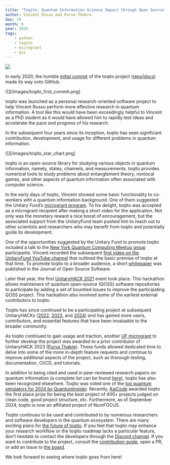 ```yaml
---
title: "Toqito: Quantum Information Science Impact through Open Source"
author: Vincent Russo and Purva Thakre
day: 19
month: 9
year: 2024
tags:
    - python
    - toqito
    - microgrant
    - qis
---
```


![](/images/toqito_logo.png)

In early 2020, the humble [initial commit](https://github.com/vprusso/toqito/commit/a2f2449c4b9de81becff41cb25f1bca3fa180e8b) of the toqito project ([repo](https://github.com/vprusso/toqito)|[docs](https://toqito.readthedocs.io/en/latest/index.html)) made its way onto GitHub.

![][/images/toqito_first_commit.png]

toqito was launched as a personal research-oriented software project to help Vincent Russo perform more effective research in quantum information. A  tool like this would have been exceedingly helpful to Vincent as a PhD student as it would have allowed him to rapidly test ideas and accelerate the pace and progress of his research.

In the subsequent four years since its inception, toqito has seen significant contribution, development, and usage for different problems in quantum information.

![][/images/toqito_star_chart.png]

toqito is an open-source library for studying various objects in quantum information, namely, states, channels, and measurements. toqito provides numerical tools to study problems about entanglement theory, nonlocal games, and other aspects of quantum information often associated with computer science.

In the early days of toqito, Vincent showed some basic functionality to co-workers with a quantum information background. One of them suggested the Unitary Fund’s [microgrant program](https://unitary.fund/grants/). To his delight, toqito was accepted as a microgrant recipient after making a short video for the application. Not only was the monetary reward a nice boost of encouragement, but the associated support from the UnitaryFund team pushed him to reach out to other scientists and researchers who may benefit from toqito and potentially guide its development. 

One of the opportunities suggested by the Unitary Fund to promote toqito included a talk to the  [New York Quantum Computing Meetup group](https://www.meetup.com/new-york-quantum-computing-meetup/) participants. Vincent recorded the subsequent [first video on the UnitaryFund YouTube channel](https://www.youtube.com/watch?v=6R7qSszJwBI) that outlined the basic premise of toqito at that time. To promote toqito to a broader audience, a short [whitepaper](https://joss.theoj.org/papers/10.21105/joss.03082) was published in the Journal of Open Source Software.

Later that year, the first [UnitaryHACK 2021](https://unitary.fund/posts/unitaryhack2021/) event took place. This hackathon allows maintainers of quantum open-source (QOSS)  software repositories to participate by adding a set of bountied issues to improve the participating QOSS project. This hackathon also involved some of the earliest external contributors to toqito. 

Toqito has since continued to be a participating project at subsequent UnitaryHACKs ([2022](https://unitary.fund/posts/2022unitaryhack/), [2023](https://unitary.fund/posts/2023_unitaryhack/), and [2024](https://unitaryhack.dev/)) and has gained more users, contributors, and essential features that have been invaluable to the broader community. 

As toqito continued to gain usage and traction, another [UF microgrant](https://unitary.fund/grants/) to further develop the project was awarded to a prior contributor of UnitaryHACK 2023 ([Purva Thakre](https://github.com/purva-thakre)). These funds allowed dedicated time to delve into some of the more in-depth feature requests and continue to improve additional aspects of the project, such as thorough testing, documentation, CI/CD, and tutorials. 

In addition to being cited and used in peer-reviewed research papers on quantum information (a complete list can be found [here](https://github.com/vprusso/toqito?tab=readme-ov-file#references)), toqito has also been recognized elsewhere. Toqito was voted one of the [top quantum simulators for 2024 by QuantumInsider](https://thequantuminsider.com/2022/06/14/top-63-quantum-computer-simulators-for-2022/). Recently, [KaiCode](https://www.kaicode.org/2024.html) awarded toqito the first place prize for being the best project of 400+ projects judged on clean code, good project structure, etc. Furthermore, as of September 2024, toqito is now an affiliated project of NumFOCUS.

Toqito continues to be used and contributed to by numerous researchers and software developers in the quantum ecosystem. There are many exciting plans for [the future of toqito](https://github.com/vprusso/toqito/wiki). If you feel that toqito may enhance your research workflow or the toqito roadmap lacks a particular feature, don’t hesitate to contact the developers through the [Discord channel](https://discord.com/channels/764231928676089909/1172282184833454090). If you want to contribute to the project, consult the [contribution guide](https://toqito.readthedocs.io/en/latest/contributing.html), open a PR, or add an issue to [the board](https://github.com/vprusso/toqito/issues).

We look forward to seeing where toqito goes from here!
